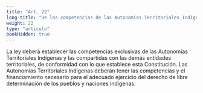```yaml
---
title: "Art. 22"
long-title: "De las competencias de las Autonomías Territoriales Indígenas"
weight: 22
type: "articulo"
bookHidden: true
---
```

La ley deberá establecer las competencias exclusivas de las Autonomías Territoriales Indígenas y las compartidas con las demás entidades territoriales, de conformidad con lo que establece esta Constitución. Las Autonomías Territoriales Indígenas deberán tener las competencias y el financiamiento necesario para el adecuado ejercicio del derecho de libre determinación de los pueblos y naciones indígenas.
